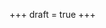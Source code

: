+++
draft = true
+++
<!-- +++
template = "posters.html"
title = "Poster Gallery"
sort_by = "weight"
+++ -->